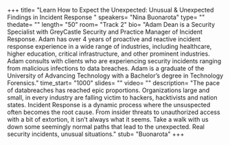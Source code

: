 +++
title= "Learn How to Expect the Unexpected: Unusual &amp; Unexpected Findings in Incident Response "
speakers= "Nina Buonarota"
type= ""
thedate= ""
length= "50"
room= "Track 2"
bio= "Adam Dean is a Security Specialist with GreyCastle Security and Practice Manager of Incident Response. Adam has over 4 years of proactive and reactive incident response experience in a wide range of industries, including healthcare, higher education, critical infrastructure, and other prominent industries. Adam consults with clients who are experiencing security incidents ranging from malicious infections to data breaches. Adam is a graduate of the University of Advancing Technology with a Bachelor’s degree in Technology Forensics."
time_start= "1000"
slides= ""
video= ""
description= "The pace of databreaches has reached epic proportions. Organizations large and small, in every industry are falling victim to hackers, hacktivists and nation states. Incident Response is a dynamic process where the unsuspected often becomes the root cause. From insider threats to unauthorized access with a bit of extortion, it isn’t always what it seems. Take a walk with us down some seemingly normal paths that lead to the unexpected. Real security incidents, unusual situations."
stub= "Buonarota"
+++